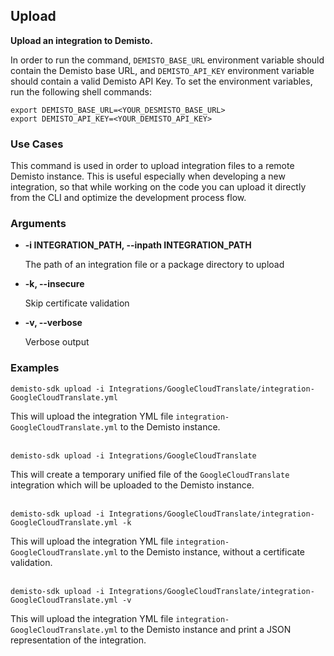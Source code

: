 ## Upload

**Upload an integration to Demisto.**

In order to run the command, `DEMISTO_BASE_URL` environment variable should contain the Demisto base URL, and `DEMISTO_API_KEY` environment variable should contain a valid Demisto API Key.
To set the environment variables, run the following shell commands:
```
export DEMISTO_BASE_URL=<YOUR_DESMISTO_BASE_URL>
export DEMISTO_API_KEY=<YOUR_DEMISTO_API_KEY>
```


### Use Cases
This command is used in order to upload integration files to a remote Demisto instance. This is useful especially when developing a new integration, so that while working on the code you can upload it directly from the CLI and optimize the development process flow.


### Arguments
* **-i INTEGRATION_PATH, --inpath INTEGRATION_PATH**

    The path of an integration file or a package directory to upload
                        
* **-k, --insecure**

    Skip certificate validation
    
* **-v, --verbose**

    Verbose output


### Examples
```
demisto-sdk upload -i Integrations/GoogleCloudTranslate/integration-GoogleCloudTranslate.yml
```
This will upload the integration YML file `integration-GoogleCloudTranslate.yml` to the Demisto instance.
<br/><br/>
```
demisto-sdk upload -i Integrations/GoogleCloudTranslate
```
This will create a temporary unified file of the `GoogleCloudTranslate` integration which will be uploaded to the Demisto instance.
<br/><br/>
```
demisto-sdk upload -i Integrations/GoogleCloudTranslate/integration-GoogleCloudTranslate.yml -k
```
This will upload the integration YML file `integration-GoogleCloudTranslate.yml` to the Demisto instance, without a certificate validation.
<br/><br/>
```
demisto-sdk upload -i Integrations/GoogleCloudTranslate/integration-GoogleCloudTranslate.yml -v
```
This will upload the integration YML file `integration-GoogleCloudTranslate.yml` to the Demisto instance and print a JSON representation of the integration.

